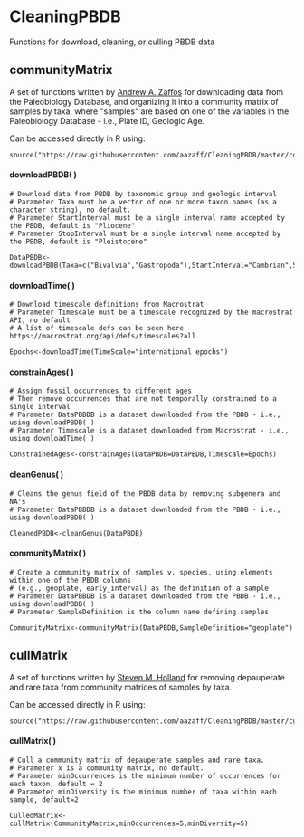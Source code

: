 # CleaningPBDB
Functions for download, cleaning, or culling PBDB data

## communityMatrix
A set of functions written by [Andrew A. Zaffos](https://macrostrat.org/) for downloading data from the Paleobiology Database, and organizing it into a community matrix of samples by taxa, where "samples" are based on  one of the variables in the Paleobiology Database - i.e., Plate ID, Geologic Age.

Can be accessed directly in R using:

````
source("https://raw.githubusercontent.com/aazaff/CleaningPBDB/master/communityMatrix.R")
````

#### downloadPBDB( )
````
# Download data from PBDB by taxonomic group and geologic interval
# Parameter Taxa must be a vector of one or more taxon names (as a character string), no default.
# Parameter StartInterval must be a single interval name accepted by the PBDB, default is "Pliocene"
# Parameter StopInterval must be a single interval name accepted by the PBDB, default is "Pleistocene" 

DataPBDB<-downloadPBDB(Taxa=c("Bivalvia","Gastropoda"),StartInterval="Cambrian",StopInterval="Pleistocene")
````

#### downloadTime( )
````
# Download timescale definitions from Macrostrat
# Parameter Timescale must be a timescale recognized by the macrostrat API, no default
# A list of timescale defs can be seen here https://macrostrat.org/api/defs/timescales?all

Epochs<-downloadTime(TimeScale="international epochs")
````

#### constrainAges( )
````
# Assign fossil occurrences to different ages
# Then remove occurrences that are not temporally constrained to a single interval
# Parameter DataPBBDB is a dataset downloaded from the PBDB - i.e., using downloadPBDB( )
# Parameter Timescale is a dataset downloaded from Macrostrat - i.e., using downloadTime( )

ConstrainedAges<-constrainAges(DataPBDB=DataPBDB,Timescale=Epochs)
````

#### cleanGenus( )
````
# Cleans the genus field of the PBDB data by removing subgenera and NA's
# Parameter DataPBBDB is a dataset downloaded from the PBDB - i.e., using downloadPBDB( )

CleanedPBDB<-cleanGenus(DataPBDB)
````

#### communityMatrix( )
````
# Create a community matrix of samples v. species, using elements within one of the PBDB columns
# (e.g., geoplate, early_interval) as the definition of a sample
# Parameter DataPBBDB is a dataset downloaded from the PBDB - i.e., using downloadPBDB( )
# Parameter SampleDefinition is the column name defining samples

CommunityMatrix<-communityMatrix(DataPBDB,SampleDefinition="geoplate")
````

## cullMatrix
A set of functions written by [Steven M. Holland](http://strata.uga.edu/) for removing depauperate and rare taxa from community matrices of samples by taxa.

Can be accessed directly in R using:

````
source("https://raw.githubusercontent.com/aazaff/CleaningPBDB/master/cullMatrix.R")
````
#### cullMatrix( )
````
# Cull a community matrix of depauperate samples and rare taxa.
# Parameter x is a community matrix, no default.
# Parameter minOccurrences is the minimum number of occurrences for each taxon, default = 2
# Parameter minDiversity is the minimum number of taxa within each sample, default=2

CulledMatrix<-cullMatrix(CommunityMatrix,minOccurrences=5,minDiversity=5)
````

